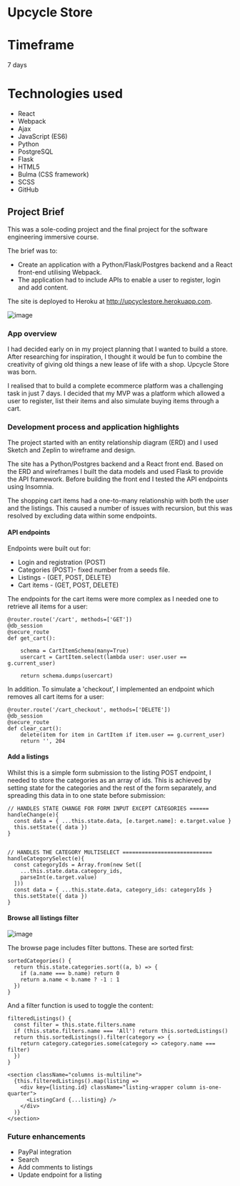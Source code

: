 [githubrepo]: https://github.com/richyarwood/Upcycle-Store

# Upcycle Store

# Timeframe
7 days

# Technologies used
* React
* Webpack
* Ajax
* JavaScript (ES6)
* Python
* PostgreSQL
* Flask
* HTML5
* Bulma (CSS framework)
* SCSS
* GitHub

## Project Brief
This was a sole-coding project and the final project for the software engineering immersive course.

The brief was to:
* Create an application with a Python/Flask/Postgres backend and a React front-end utilising Webpack.
* The application had to include APIs to enable a user to register, login and add content.

The site is deployed to Heroku at http://upcyclestore.herokuapp.com.

![image](https://user-images.githubusercontent.com/40695746/59194039-96493b80-8b7f-11e9-8ef8-79193c8fe09d.png)

### App overview

I had decided early on in my project planning that I wanted to build a store. After researching for inspiration, I thought it would be fun to combine the creativity of giving old things a new lease of life with a shop. Upcycle Store was born.

I realised that to build a complete ecommerce platform was a challenging task in just 7 days. I decided that my MVP was a platform which allowed a user to register, list their items and also simulate buying items through a cart.

### Development process and application highlights

The project started with an entity relationship diagram (ERD) and I used Sketch and Zeplin to wireframe and design.

The site has a Python/Postgres backend and a React front end. Based on the ERD and wireframes I built the data models and used Flask to provide the API framework. Before building the front end I tested the API endpoints using Insomnia.

The shopping cart items had a one-to-many relationship with both the user and the listings. This caused a number of issues with recursion, but this was resolved by excluding data within some endpoints.

#### API endpoints

Endpoints were built out for:

* Login and registration (POST)
* Categories (POST)- fixed number from a seeds file.
* Listings - (GET, POST, DELETE)
* Cart items - (GET, POST, DELETE)

The endpoints for the cart items were more complex as I needed one to retrieve all items for a user:

```
@router.route('/cart', methods=['GET'])
@db_session
@secure_route
def get_cart():

    schema = CartItemSchema(many=True)
    usercart = CartItem.select(lambda user: user.user == g.current_user)

    return schema.dumps(usercart)
```

In addition. To simulate a 'checkout', I implemented an endpoint which removes all cart items for a user:

```
@router.route('/cart_checkout', methods=['DELETE'])
@db_session
@secure_route
def clear_cart():
    delete(item for item in CartItem if item.user == g.current_user)
    return '', 204
```

#### Add a listings

Whilst this is a simple form submission to the listing POST endpoint, I needed to store the categories as an array of ids. This is achieved by setting state for the categories and the rest of the form separately, and spreading this data in to one state before submission:

```
// HANDLES STATE CHANGE FOR FORM INPUT EXCEPT CATEGORIES ======
handleChange(e){
  const data = { ...this.state.data, [e.target.name]: e.target.value }
  this.setState({ data })
}


// HANDLES THE CATEGORY MULTISELECT ============================
handleCategorySelect(e){
  const categoryIds = Array.from(new Set([
    ...this.state.data.category_ids,
    parseInt(e.target.value)
  ]))
  const data = { ...this.state.data, category_ids: categoryIds }
  this.setState({ data })
}
```

#### Browse all listings filter

![image](https://user-images.githubusercontent.com/40695746/59194077-b8db5480-8b7f-11e9-8abe-48737f9fc283.png)

The browse page includes filter buttons. These are sorted first:

```
sortedCategories() {
  return this.state.categories.sort((a, b) => {
    if (a.name === b.name) return 0
    return a.name < b.name ? -1 : 1
  })
}
```

And a filter function is used to toggle the content:

```
filteredListings() {
  const filter = this.state.filters.name
  if (this.state.filters.name === 'All') return this.sortedListings()
  return this.sortedListings().filter(category => {
    return category.categories.some(category => category.name === filter)
  })
}

<section className="columns is-multiline">
  {this.filteredListings().map(listing =>
    <div key={listing.id} className="listing-wrapper column is-one-quarter">
      <ListingCard {...listing} />
    </div>
  )}
</section>
```

### Future enhancements
* PayPal integration
* Search
* Add comments to listings
* Update endpoint for a listing

